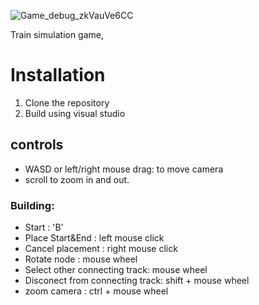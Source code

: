 ![Game_debug_zkVauVe6CC](https://github.com/user-attachments/assets/67937ba7-41ce-4b47-b409-b6050772a04e)

Train simulation game,

# Installation
1) Clone the repository
2) Build using visual studio

## controls
- WASD or left/right mouse drag: to move camera
- scroll to zoom in and out.


### Building:
- Start : 'B'
- Place Start&End : left mouse click
- Cancel placement : right mouse click
- Rotate node : mouse wheel
- Select other connecting track: mouse wheel
- Disconect from connecting track: shift + mouse wheel
- zoom camera : ctrl + mouse wheel
 


